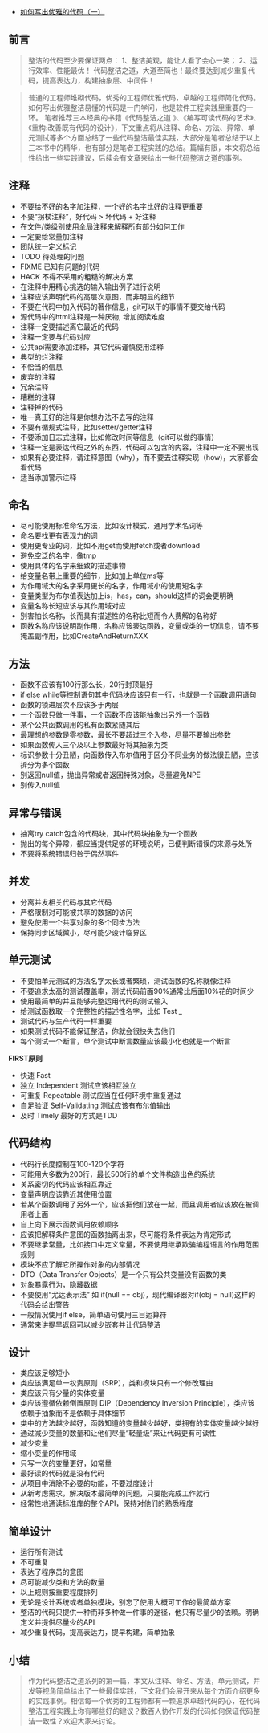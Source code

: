 - [如何写出优雅的代码（一）](https://www.cnblogs.com/lovemelucky/p/15253445.html)

## 前言

> 整洁的代码至少要保证两点： 1、整洁美观，能让人看了会心一笑； 2、运行效率、性能最优！ 代码整洁之道，大道至简也！最终要达到减少重复代码，提高表达力，构建抽象层、中间件！

> 普通的工程师堆砌代码，优秀的工程师优雅代码，卓越的工程师简化代码。如何写出优雅整洁易懂的代码是一门学问，也是软件工程实践里重要的一环。
>  笔者推荐三本经典的书籍《代码整洁之道  》、《编写可读代码的艺术》、《重构:改善既有代码的设计》，下文重点将从注释、命名、方法、异常、单元测试等多个方面总结了一些代码整洁最佳实践，大部分是笔者总结于以上三本书中的精华，也有部分是笔者工程实践的总结。篇幅有限，本文将总结性给出一些实践建议，后续会有文章来给出一些代码整洁之道的事例。

## 注释

- 不要给不好的名字加注释，一个好的名字比好的注释更重要
- 不要“拐杖注释”，好代码 > 坏代码 + 好注释
- 在文件/类级别使用全局注释来解释所有部分如何工作
- 一定要给常量加注释
- 团队统一定义标记
- TODO  待处理的问题
- FIXME  已知有问题的代码
- HACK 不得不采用的粗糙的解决方案
- 在注释中用精心挑选的输入输出例子进行说明
- 注释应该声明代码的高层次意图，而非明显的细节
- 不要在代码中加入代码的著作信息，git可以干的事情不要交给代码
- 源代码中的html注释是一种厌物, 增加阅读难度
- 注释一定要描述离它最近的代码
- 注释一定要与代码对应
- 公共api需要添加注释，其它代码谨慎使用注释
- 典型的烂注释
- 不恰当的信息
- 废弃的注释
- 冗余注释
- 糟糕的注释
- 注释掉的代码
- 唯一真正好的注释是你想办法不去写的注释
- 不要有循规式注释，比如setter/getter注释
- 不要添加日志式注释，比如修改时间等信息（git可以做的事情）
- 注释一定是表达代码之外的东西，代码可以包含的内容，注释中一定不要出现
- 如果有必要注释，请注释意图（why），而不要去注释实现（how)，大家都会看代码
- 适当添加警示注释

## 命名

- 尽可能使用标准命名方法，比如设计模式，通用学术名词等
- 命名要找更有表现力的词
- 使用更专业的词，比如不用get而使用fetch或者download
- 避免空泛的名字，像tmp
- 使用具体的名字来细致的描述事物
- 给变量名带上重要的细节，比如加上单位ms等
- 为作用域大的名字采用更长的名字，作用域小的使用短名字
- 变量类型为布尔值表达加上is，has，can，should这样的词会更明确
- 变量名称长短应该与其作用域对应
- 别害怕长名称，长而具有描述性的名称比短而令人费解的名称好
- 函数名称应该说明副作用，名称应该表达函数，变量或类的一切信息，请不要掩盖副作用，比如CreateAndReturnXXX

## 方法

- 函数不应该有100行那么长，20行封顶最好
- if else while等控制语句其中代码块应该只有一行，也就是一个函数调用语句
- 函数的锁进层次不应该多于两层
- 一个函数只做一件事，一个函数不应该能抽象出另外一个函数
- 某个公共函数调用的私有函数紧随其后
- 最理想的参数是零参数，最长不要超过三个入参，尽量不要输出参数
- 如果函数传入三个及以上参数最好将其抽象为类
- 标识参数十分丑陋，向函数传入布尔值用于区分不同业务的做法很丑陋，应该拆分为多个函数
- 别返回null值，抛出异常或者返回特殊对象，尽量避免NPE
- 别传入null值

## 异常与错误

- 抽离try catch包含的代码块，其中代码块抽象为一个函数
- 抛出的每个异常，都应当提供足够的环境说明，已便判断错误的来源与处所
- 不要将系统错误归咎于偶然事件

## 并发

- 分离并发相关代码与其它代码
- 严格限制对可能被共享的数据的访问
- 避免使用一个共享对象的多个同步方法
- 保持同步区域微小，尽可能少设计临界区

## 单元测试

- 不要怕单元测试的方法名字太长或者繁琐，测试函数的名称就像注释
- 不要追求太高的测试覆盖率，测试代码前面90%通常比后面10%花的时间少
- 使用最简单的并且能够完整运用代码的测试输入
- 给测试函数取一个完整性的描述性名字，比如  Test _
- 测试代码与生产代码一样重要
- 如果测试代码不能保证整洁，你就会很快失去他们
- 每个测试一个断言，单个测试中断言数量应该最小化也就是一个断言

**FIRST原则**

- 快速 Fast
- 独立 Independent  测试应该相互独立
- 可重复 Repeatable  测试应当在任何环境中重复通过
- 自足验证 Self-Validating   测试应该有布尔值输出
- 及时  Timely   最好的方式是TDD

## 代码结构

- 代码行长度控制在100-120个字符
- 可能用大多数为200行，最长500行的单个文件构造出色的系统
- 关系密切的代码应该相互靠近
- 变量声明应该靠近其使用位置
- 若某个函数调用了另外一个，应该把他们放在一起，而且调用者应该放在被调用者上面
- 自上向下展示函数调用依赖顺序
- 应该把解释条件意图的函数抽离出来，尽可能将条件表达为肯定形式
- 不要继承常量，比如接口中定义常量，不要使用继承欺骗编程语言的作用范围规则
- 模块不应了解它所操作对象的内部情况
- DTO（Data Transfer Objects）是一个只有公共变量没有函数的类
- 对象暴露行为，隐藏数据
- 不要使用“尤达表示法” 如 if(null == obj)，现代编译器对if(obj = null)这样的代码会给出警告
- 一般情况使用if else，简单语句使用三目运算符
- 通常来讲提早返回可以减少嵌套并让代码整洁

## 设计

- 类应该足够短小
- 类应该满足单一权责原则（SRP），类和模块只有一个修改理由
- 类应该只有少量的实体变量
- 类应该遵循依赖倒置原则 DIP（Dependency Inversion Principle），类应该依赖于抽象而不是依赖于具体细节
- 类中的方法越少越好，函数知道的变量越少越好，类拥有的实体变量越少越好
- 通过减少变量的数量和让他们尽量“轻量级”来让代码更有可读性
- 减少变量
- 缩小变量的作用域
- 只写一次的变量更好，如常量
- 最好读的代码就是没有代码
- 从项目中消除不必要的功能，不要过度设计
- 从新考虑需求，解决版本最简单的问题，只要能完成工作就行
- 经常性地通读标准库的整个API，保持对他们的熟悉程度

## 简单设计

- 运行所有测试
- 不可重复
- 表达了程序员的意图
- 尽可能减少类和方法的数量
- 以上规则按重要程度排列
- 无论是设计系统或者单独模块，别忘了使用大概可工作的最简单方案
- 整洁的代码只提供一种而非多种做一件事的途径，他只有尽量少的依赖。明确定义并提供尽量少的API
- 减少重复代码，提高表达力，提早构建，简单抽象

## 小结

> 作为代码整洁之道系列的第一篇，本文从注释、命名、方法，单元测试，并发等视角简单给出了一些最佳实践，下文我们会展开来从每个方面介绍更多的实践事例。相信每一个优秀的工程师都有一颗追求卓越代码的心，在代码整洁工程实践上你有哪些好的建议？数百人协作开发的代码如何保证代码整洁一致性？欢迎大家来讨论。